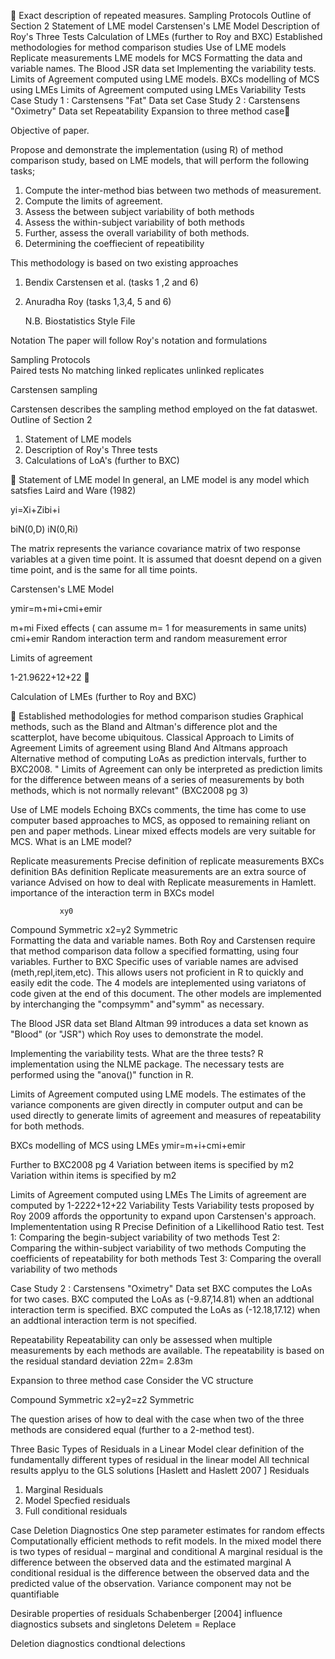 

Exact description of repeated measures.
Sampling Protocols
Outline of Section 2
Statement of LME model
Carstensen's LME Model
Description of Roy's Three Tests
Calculation of LMEs (further to Roy and BXC)
Established methodologies for method comparison studies
Use of LME models
Replicate measurements
LME models for MCS
Formatting the data and variable names.
The Blood JSR data set
Implementing the variability tests.
Limits of Agreement computed using LME models.
BXCs modelling of MCS using LMEs
Limits of Agreement computed using LMEs
Variability Tests
Case Study 1 : Carstensens "Fat" Data set
Case Study 2 : Carstensens "Oximetry" Data set
Repeatability
Expansion to three method case
 
 
Objective of paper.
 
Propose and demonstrate the implementation (using R) of method comparison study, based on LME models, that will perform the following tasks;
 
1) Compute the inter-method bias between two methods of measurement.
2) Compute the limits of agreement.
3) Assess the between subject variability of both methods
4) Assess the within-subject variability of both methods
5) Further, assess the overall variability of both methods.
6) Determining the coeffiecient of repeatibility
 
This methodology is based on two existing approaches
1) Bendix Carstensen et al.      (tasks 1 ,2 and 6)
2) Anuradha Roy                    (tasks 1,3,4, 5 and 6)
 
 
    N.B. Biostatistics Style File 
 
Notation
The paper will follow Roy's notation and formulations

Sampling Protocols  
Paired tests
No matching
linked replicates
unlinked replicates
 
Carstensen sampling
 
Carstensen describes the sampling method employed on the fat dataswet.
Outline of Section 2
1) Statement of LME models
2) Description of Roy's Three tests
3) Calculations of LoA's (further to BXC)
 
 
Statement of LME model
In general, an LME model is any model which satsfies Laird and Ware (1982)
 
yi=Xi+Zibi+i
 
biN(0,D)
iN(0,Ri)
 
 
The matrix  represents the variance covariance matrix of two response variables at a given time point.
It is assumed that  doesnt depend on a given time point, and is the same for all time points.
 
 
Carstensen's LME Model
 
ymir=m+mi+cmi+emir
 
m+mi    Fixed effects ( can assume m= 1 for measurements in same units)
cmi+emir      Random interaction term and random measurement error
 
 
Limits of agreement
 
 
1-21.9622+12+22

 


Calculation of LMEs (further to Roy and BXC)
 
 Established methodologies for method comparison studies
Graphical methods, such as the Bland and Altman's difference plot and the scatterplot, have become ubiquitous.
Classical Approach to Limits of Agreement
Limits of agreement using Bland And Altmans approach
Alternative method of computing LoAs as prediction intervals, further to BXC2008.
" Limits of Agreement can only be interpreted as prediction limits for the difference between means of a series of measurements by both methods, which is not normally relevant" (BXC2008 pg 3)
 
Use of LME models
Echoing BXCs comments, the time has come to use computer based approaches to MCS, as opposed to remaining reliant on pen and paper methods.
Linear mixed effects models are very suitable for MCS.
What is an LME model?
 
Replicate measurements
Precise definition of replicate measurements
BXCs definition
BAs definition
Replicate measurements are an extra source of variance
Advised on how to deal with Replicate measurements in Hamlett. 
importance of the interaction term in BXCs model
 
               xy0
Compound Symmetric     	x2=y2
Symmetric                        
Formatting the data and variable names.
Both Roy and Carstensen require that method comparison data follow a specified formatting, using four variables.
Further to BXC Specific uses of variable names are advised (meth,repl,item,etc).
This allows users not proficient in R to quickly and easily edit the code.
The 4 models are inteplemented using variatons of code given at the end of this document.
The other models are implemented by interchanging the "compsymm" and"symm" as necessary.
 
The Blood JSR data set
Bland Altman 99 introduces a data set known as "Blood" (or "JSR") which Roy uses to demonstrate the model.
 
Implementing the variability tests.
What are the three tests?
R implementation using the NLME package. 
The necessary tests are performed using the "anova()" function in R. 
 
Limits of Agreement computed using LME models.
The estimates of the variance components are given directly in computer output and can be used directly to generate
limits of agreement and measures of repeatability for both methods.

BXCs modelling of MCS using LMEs
ymir=m+i+cmi+emir
 
Further to BXC2008 pg 4
Variation between items is  specified by m2
Variation within items is  specified by m2
 
Limits of Agreement computed using LMEs
The Limits of agreement are computed by 1-2222+12+22
Variability Tests
Variability tests proposed by Roy 2009 affords the opportunity to expand upon Carstensen's approach.
Implemententation using R
Precise Definition of a Likellihood Ratio test.
Test 1: Comparing the begin-subject variability of two methods
Test 2: Comparing the within-subject variability of two methods
Computing the coefficients of repeatability for both methods
Test 3: Comparing the overall variability of two methods 
 
Case Study 2 : Carstensens "Oximetry" Data set
BXC computes the LoAs for two cases.
BXC computed the LoAs as (-9.87,14.81) when an addtional interaction term is specified.
BXC computed the LoAs as (-12.18,17.12) when an addtional interaction term is not specified.
 
Repeatability
Repeatability can only be assessed when multiple measurements by each methods are available.
The repeatability is based on the residual standard deviation 22m= 2.83m
 
Expansion to three method case
Consider the VC structure
 
Compound Symmetric     	x2=y2=z2
Symmetric                        
 
The question arises of how to deal with the case when two of the three methods are considered equal (further to a 2-method test). 

Three Basic Types of Residuals in a Linear Model
clear definition of the fundamentally different types of residual in the linear model
All technical results applyu to the GLS solutions
[Haslett and Haslett 2007 ]
Residuals
1) Marginal Residuals
2) Model Specfied residuals
3) Full conditional residuals

Case Deletion Diagnostics
One step parameter estimates for random effects
Computationally efficient methods to refit models.
In the mixed model there is two types of residual – marginal and conditional
A marginal residual is the difference between the observed data and the estimated marginal
A conditional residual is the difference between the observed data and the predicted value of the observation.
Variance component may not be quantifiable

Desirable properties of residuals
Schabenberger [2004] influence diagnostics
subsets and singletons
Deletem = Replace

Deletion diagnostics
condtional delections


 
 
